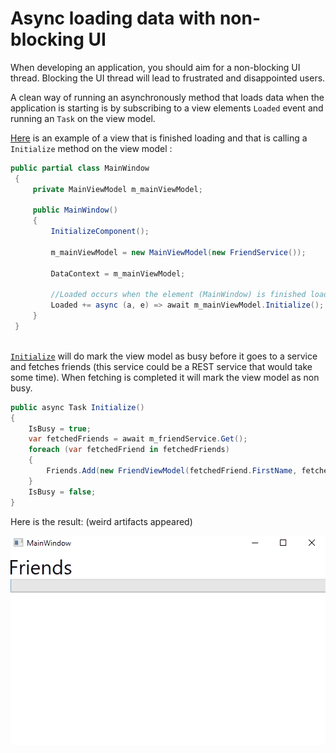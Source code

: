 # Async loading data with non-blocking UI
When developing an application, you should aim for a non-blocking UI thread. Blocking the UI thread will lead to 
frustrated and disappointed users.

A clean way of running an asynchronously method that loads data when the application is starting is by subscribing to
 a view elements ``Loaded`` event and running an ``Task`` on the view model.

  
[Here](MainWindow.xaml.cs) is an example of a view that is finished loading and that is calling a ``Initialize`` method on the view 
model :

```c#
public partial class MainWindow
 {
     private MainViewModel m_mainViewModel;

     public MainWindow()
     {
         InitializeComponent();
         
         m_mainViewModel = new MainViewModel(new FriendService());
         
         DataContext = m_mainViewModel;
         
         //Loaded occurs when the element (MainWindow) is finished loaded (laid out and rendered) and ready for interaction.
         Loaded += async (a, e) => await m_mainViewModel.Initialize();
     }
 }
 
```

[``Initialize``](ViewModels/MainViewModel.cs) will do mark the view model as busy before it goes to a service and fetches friends 
(this service 
could be a REST service that would take some time). When fetching is completed it will mark the view model as non 
busy.
```c#
public async Task Initialize()
{
    IsBusy = true;
    var fetchedFriends = await m_friendService.Get();
    foreach (var fetchedFriend in fetchedFriends)
    {
        Friends.Add(new FriendViewModel(fetchedFriend.FirstName, fetchedFriend.LastName));
    }
    IsBusy = false;
}
```

Here is the result: (weird artifacts appeared)

![result]

[result]:gifs/nonblockingui.gif
